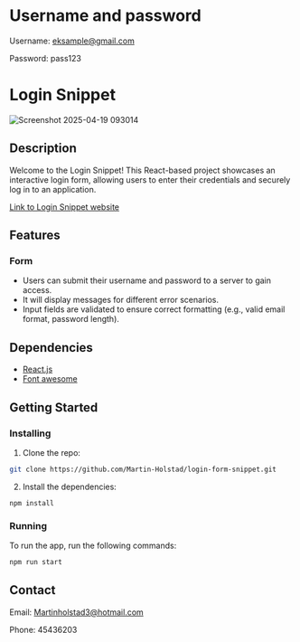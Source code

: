 # Username and password

Username: eksample@gmail.com

Password: pass123

# Login Snippet

![Screenshot 2025-04-19 093014](https://github.com/user-attachments/assets/b1da5311-2c23-46a9-bc81-76ca6a48110c)

## Description

Welcome to the Login Snippet! This React-based project showcases an interactive login form, allowing users to enter their credentials and securely log in to an application.

[Link to Login Snippet website](https://login-snippet.netlify.app/)

## Features

### Form

- Users can submit their username and password to a server to gain access.
- It will display messages for different error scenarios.
- Input fields are validated to ensure correct formatting (e.g., valid email format, password length).

## Dependencies

- [React.js](https://reactjs.org/)
- [Font awesome](https://docs.fontawesome.com/)

## Getting Started

### Installing

1. Clone the repo:

```bash
git clone https://github.com/Martin-Holstad/login-form-snippet.git
```

2. Install the dependencies:

```
npm install
```

### Running

To run the app, run the following commands:

```bash
npm run start
```

## Contact

Email: Martinholstad3@hotmail.com

Phone: 45436203

